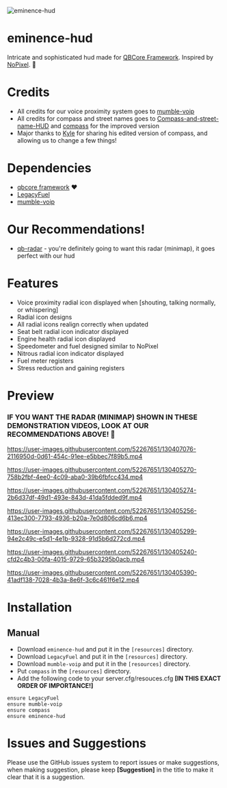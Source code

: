 ![eminence-hud](https://i.imgur.com/6prfgYe.png)

# eminence-hud
Intricate and sophisticated hud made for [QBCore Framework](https://github.com/qbcore-framework). Inspired by [NoPixel](https://www.nopixel.net/). :green_heart:

# Credits
* All credits for our voice proximity system goes to [mumble-voip](https://github.com/FrazzIe/mumble-voip-fivem)
* All credits for compass and street names goes to [Compass-and-street-name-HUD](https://gitlab.com/MsQuerade/Compass-and-street-name-HUD) and [compass](https://github.com/thelindat/compass) for the improved version 
* Major thanks to [Kyle](https://github.com/Nine2Fivedev) for sharing his edited version of compass, and allowing us to change a few things!

# Dependencies
* [qbcore framework](https://github.com/qbcore-framework) ❤️
* [LegacyFuel](https://github.com/qbcore-framework/LegacyFuel)
* [mumble-voip](https://github.com/FrazzIe/mumble-voip-fivem)

# Our Recommendations!
* [qb-radar](https://github.com/Eminence-Studios/qb-radar) - you're definitely going to want this radar (minimap), it goes perfect with our hud

# Features
* Voice proximity radial icon displayed when [shouting, talking normally, or whispering]
* Radial icon designs
* All radial icons realign correctly when updated
* Seat belt radial icon indicator displayed
* Engine health radial icon displayed
* Speedometer and fuel designed similar to NoPixel 
* Nitrous radial icon indicator displayed
* Fuel meter registers
* Stress reduction and gaining registers

# Preview
### IF YOU WANT THE RADAR (MINIMAP) SHOWN IN THESE DEMONSTRATION VIDEOS, LOOK AT OUR RECOMMENDATIONS ABOVE! 🎉

https://user-images.githubusercontent.com/52267651/130407076-2116950d-0d61-454c-91ee-e5bbec7f89b5.mp4

https://user-images.githubusercontent.com/52267651/130405270-758b2fbf-4ee0-4c09-aba0-39b6fbfcc434.mp4

https://user-images.githubusercontent.com/52267651/130405274-2b6d37df-49d1-493e-843d-41da5fdded9f.mp4

https://user-images.githubusercontent.com/52267651/130405256-413ec300-7793-4936-b20a-7e0d806cd6b6.mp4

https://user-images.githubusercontent.com/52267651/130405299-94e2c49c-e5d1-4e1b-9328-91d5b6d272cd.mp4

https://user-images.githubusercontent.com/52267651/130405240-cfd2c4b3-00fa-4015-9729-65b3295b0acb.mp4

https://user-images.githubusercontent.com/52267651/130405390-41adf138-7028-4b3a-8e6f-3c6c461f6e12.mp4

# Installation

## Manual
* Download `eminence-hud` and put it in the `[resources]` directory.
* Download `LegacyFuel` and put it in the `[resources]` directory.
* Download `mumble-voip` and put it in the `[resources]` directory.
* Put `compass` in the `[resources]` directory.
* Add the following code to your server.cfg/resouces.cfg **[IN THIS EXACT ORDER OF IMPORTANCE!]**
```
ensure LegacyFuel
ensure mumble-voip
ensure compass
ensure eminence-hud
```

# Issues and Suggestions
Please use the GitHub issues system to report issues or make suggestions, when making suggestion, please keep **[Suggestion]** in the title to make it clear that it is a suggestion.
